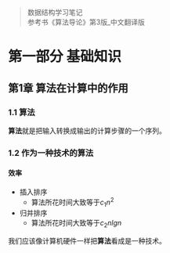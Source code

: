 > 数据结构学习笔记  
> 参考书《算法导论》第3版_中文翻译版  

# 第一部分 基础知识

## 第1章 算法在计算中的作用

### 1.1 算法

**算法**就是把输入转换成输出的计算步骤的一个序列。

### 1.2 作为一种技术的算法
#### 效率

- 插入排序
  - 算法所花时间大致等于$c_1n^2$
- 归并排序
  - 算法所花时间大致等于$c_2nlgn$

我们应该像计算机硬件一样把**算法**看成是一种技术。

